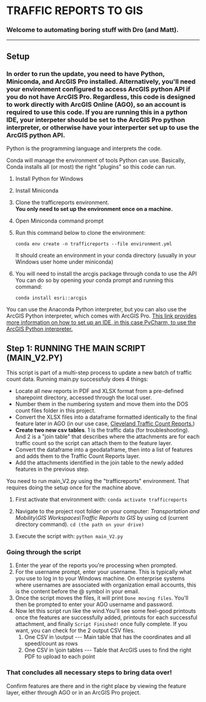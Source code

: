 # TRAFFIC REPORTS TO GIS
### Welcome to automating boring stuff with Dro (and Matt).

---

## Setup

### In order to run the update, you need to have Python, Miniconda, and ArcGIS Pro installed. Alternatively, you'll need your environment configured to access ArcGIS python API if you do not have ArcGIS Pro. Regardless, this code is designed to work directly with ArcGIS Online (AGO), so an account is required to use this code. If you are running this in a python IDE, your interpeter should be set to the ArcGIS Pro python interpreter, or otherwise have your interperter set up to use the ArcGIS python API.

Python is the programming language and interprets the code. 

Conda will manage the environment of tools Python can use. Basically, Conda installs all (or most) the right "plugins" so this code can run.

1. Install Python for Windows
2. Install Miniconda
3. Clone the trafficreports environment.   
   **You only need to set up the environment once on a machine.**

4. Open Miniconda command prompt
5. Run this command below to clone the environment:

    `conda env create -n trafficreports --file environment.yml`

    It should create an environment in your conda directory (usually in your Windows user home under miniconda)

6. You will need to install the arcgis package through conda to use the API You can do so by opening your conda prompt and running this command:

   `conda install esri::arcgis`

You can use the Anaconda Python interpreter, but you can also use the ArcGIS Python interpreter, which comes with ArcGIS Pro. [This link provides more information on how to set up an IDE, in this case PyCharm, to use the ArcGIS Python interpreter.](https://community.esri.com/t5/python-documents/pycharm-setup-for-arcgis-desktop/ta-p/1125129)


## Step 1: RUNNING THE MAIN SCRIPT (MAIN_V2.PY)

This script is part of a multi-step process to update a new batch of traffic count data. Running main.py successfuly does 4 things:

* Locate all new reports in PDF and XLSX format from a pre-defined sharepoint directory, accessed through the local user.
* Number them in the numbering system and move them into the DOS count files folder in this project.
* Convert the XLSX files into a dataframe formatted identically to the final feature later in AGO (in our use case, [Cleveland Traffic Count Reports.](https://clevelandgis.maps.arcgis.com/home/item.html?id=41dac8cbf74a4e31bda30a105b53bcc6))
* **Create two new csv tables**. 1 is the traffic data (for troubleshooting). And 2 is a "join table" that describes where the attachments are for each traffic count so the script can attach them to the feature layer.
* Convert the dataframe into a geodataframe, then into a list of features and adds them to the Traffic Count Reports layer. 
* Add the attachments identified in the join table to the newly added features in the previous step.

You need to run main_V2.py using the "trafficreports" environment. That requires doing the setup once for the machine above.
1. First activate that environment with: `conda activate trafficreports`

2. Navigate to the project root folder on your computer: 
*Transportation and Mobility\GIS Workspaces\Traffic Reports to GIS* by using cd (current directory command).
`cd (the path on your drive)`
3. Execute the script with: `python main_V2.py`

### Going through the script

1. Enter the year of the reports you're processing when prompted.
2. For the username prompt, enter your username. This is typically what you use to log in to your Windows machine. On enterprise systems where usernames are associated with organization email accounts, this is the content before the @ symbol in your email.
3. Once the script moves the files, it will print `Done moving files`. You'll then be prompted to enter your AGO username and password.
4. Now let this script run like the wind.You'll see some feel-good printouts once the features are successfully added, printouts for each successful attachment, and finally `Script Finished!` once fully complete. If you want, you can check for the 2 output CSV files.
   1. One CSV in \output --- Main table that has the coordinates and all speed/count as rows 
   2. One CSV in \join tables --- Table that ArcGIS uses to find the right PDF to upload to each point

### That concludes all necessary steps to bring data over!

Confirm features are there and in the right place by viewing the feature layer, either through AGO or in an ArcGIS Pro project.

